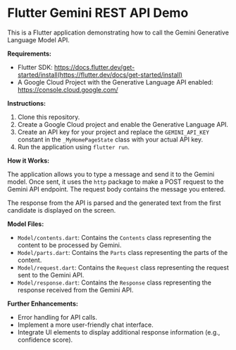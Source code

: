 # Flutter Gemini REST API Demo

This is a Flutter application demonstrating how to call the Gemini Generative Language Model API.

**Requirements:**

* Flutter SDK: https://docs.flutter.dev/get-started/install(https://flutter.dev/docs/get-started/install)
* A Google Cloud Project with the Generative Language API enabled: https://console.cloud.google.com/

**Instructions:**

1. Clone this repository.
2. Create a Google Cloud project and enable the Generative Language API.
3. Create an API key for your project and replace the `GEMINI_API_KEY` constant in the `_MyHomePageState` class with your actual API key.
4. Run the application using `flutter run`.

**How it Works:**

The application allows you to type a message and send it to the Gemini model. Once sent, it uses the `http` package to make a POST request to the Gemini API endpoint. The request body contains the message you entered.

The response from the API is parsed and the generated text from the first candidate is displayed on the screen.

**Model Files:**

* `Model/contents.dart`: Contains the `Contents` class representing the content to be processed by Gemini.
* `Model/parts.dart`: Contains the `Parts` class representing the parts of the content.
* `Model/request.dart`: Contains the `Request` class representing the request sent to the Gemini API.
* `Model/response.dart`: Contains the `Response` class representing the response received from the Gemini API.

**Further Enhancements:**

* Error handling for API calls.
* Implement a more user-friendly chat interface.
* Integrate UI elements to display additional response information (e.g., confidence score).
